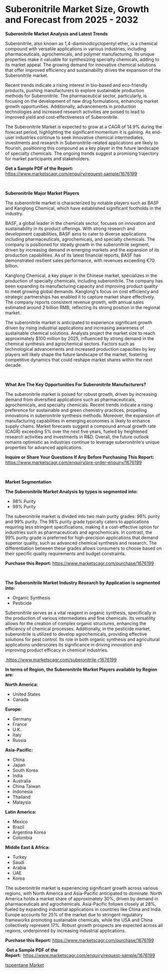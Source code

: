 <p><h1>Suberonitrile Market Size, Growth and Forecast from 2025 - 2032</h1></p><p><strong>Suberonitrile Market Analysis and Latest Trends</strong></p>
<p><p>Suberonitrile, also known as 1,4-diaminodicyclopentyl ether, is a chemical compound with versatile applications in various industries, including pharmaceuticals, agrochemicals, and polymer manufacturing. Its unique properties make it valuable for synthesizing specialty chemicals, adding to its market appeal. The growing demand for innovative chemical solutions that offer improved efficiency and sustainability drives the expansion of the Suberonitrile market.</p><p>Recent trends indicate a rising interest in bio-based and eco-friendly products, pushing manufacturers to explore sustainable production methods for Suberonitrile. The pharmaceutical sector, particularly, is focusing on the development of new drug formulations, enhancing market growth opportunities. Additionally, advancements in production technologies and increased research activities are poised to lead to improved yield and cost-effectiveness of Suberonitrile.</p><p>The Suberonitrile Market is expected to grow at a CAGR of 14.9% during the forecast period, highlighting the significant momentum it is gaining. As end-user industries continue to seek innovative chemical intermediates, investments and research in Suberonitrile-related applications are likely to flourish, positioning this compound as a key player in the future landscape of specialty chemicals. The ongoing trends suggest a promising trajectory for market participants and stakeholders.</p></p>
<p><strong>Get a Sample PDF of the Report:&nbsp;</strong> <a href="https://www.marketscagr.com/enquiry/request-sample/1676199?utm_campaign=3277&utm_medium=2&utm_source=Github&utm_content=ia&utm_term=01042025&utm_id=suberonitrile">https://www.marketscagr.com/enquiry/request-sample/1676199</a></p>
<p>&nbsp;</p>
<p><strong>Suberonitrile Major Market Players</strong></p>
<p><p>The suberonitrile market is characterized by notable players such as BASF and Kanglong Chemical, which have established significant footholds in the industry. </p><p>BASF, a global leader in the chemicals sector, focuses on innovation and sustainability in its product offerings. With strong research and development capabilities, BASF aims to cater to diverse applications including pharmaceuticals, agrochemicals, and specialty chemicals. The company is positioned for steady growth in the suberonitrile segment, driven by increasing demand in emerging markets and the expansion of its production capabilities. As of its latest financial reports, BASF has demonstrated resilient sales performance, with revenues exceeding €70 billion.</p><p>Kanglong Chemical, a key player in the Chinese market, specializes in the production of specialty chemicals, including suberonitrile. The company has been expanding its manufacturing capacity and improving product quality to meet growing global demands. Kanglong's focus on cost efficiency and strategic partnerships has enabled it to capture market share effectively. The company reports consistent revenue growth, with annual sales estimated around 2 billion RMB, reflecting its strong position in the regional market.</p><p>The suberonitrile market is anticipated to experience significant growth driven by rising industrial applications and increasing awareness of sustainable chemical solutions. Analysts project the market size to reach approximately $100 million by 2025, influenced by strong demand in the chemical synthesis and agrochemical sectors. Factors such as technological advancements and increased production capacities by key players will likely shape the future landscape of the market, fostering competitive dynamics that could reshape market shares within the next decade.</p></p>
<p>&nbsp;</p>
<p><strong>What Are The Key Opportunities For Suberonitrile Manufacturers?</strong></p>
<p><p>The suberonitrile market is poised for robust growth, driven by increasing demand from diversified applications such as pharmaceuticals, agrochemicals, and specialty chemicals. Recent trends indicate a rising preference for sustainable and green chemistry practices, propelling innovations in suberonitrile synthesis methods. Moreover, the expansion of manufacturing capabilities in emerging economies is likely to enhance supply chains. Market forecasts suggest a compound annual growth rate (CAGR) exceeding 5% over the next five years, fueled by heightened research activities and investments in R&D. Overall, the future outlook remains optimistic as industries continue to leverage suberonitrile's unique properties for advanced applications.</p></p>
<p><strong>Inquire or Share Your Questions If Any Before Purchasing This Report:</strong> <a href="https://www.marketscagr.com/enquiry/pre-order-enquiry/1676199?utm_campaign=3277&utm_medium=2&utm_source=Github&utm_content=ia&utm_term=01042025&utm_id=suberonitrile">https://www.marketscagr.com/enquiry/pre-order-enquiry/1676199</a></p>
<p>&nbsp;</p>
<p><strong>Market Segmentation</strong></p>
<p><strong>The Suberonitrile Market Analysis by types is segmented into:</strong></p>
<p><ul><li>98% Purity</li><li>99% Purity</li></ul></p>
<p><p>The suberonitrile market is divided into two main purity grades: 98% purity and 99% purity. The 98% purity grade typically caters to applications requiring less stringent specifications, making it a cost-effective option for industries such as pharmaceuticals and agrochemicals. In contrast, the 99% purity grade is preferred for high-precision applications that demand superior quality, such as advanced chemical synthesis and research. The differentiation between these grades allows consumers to choose based on their specific quality requirements and budget constraints.</p></p>
<p><strong>Purchase this Report:&nbsp;</strong><a href="https://www.marketscagr.com/purchase/1676199?utm_campaign=3277&utm_medium=2&utm_source=Github&utm_content=ia&utm_term=01042025&utm_id=suberonitrile">https://www.marketscagr.com/purchase/1676199</a></p>
<p>&nbsp;</p>
<p><strong>The Suberonitrile Market Industry Research by Application is segmented into:</strong></p>
<p><ul><li>Organic Synthesis</li><li>Pesticide</li></ul></p>
<p><p>Suberonitrile serves as a vital reagent in organic synthesis, specifically in the production of various intermediates and fine chemicals. Its versatility allows for the creation of complex organic structures, enhancing the efficiency of chemical processes. Additionally, in the pesticide market, suberonitrile is utilized to develop agrochemicals, providing effective solutions for pest control. Its role in both organic synthesis and agricultural applications underscores its significance in driving innovation and improving product efficacy in chemical industries.</p></p>
<p><a href="https://www.marketscagr.com/suberonitrile-r1676199?utm_campaign=3277&utm_medium=2&utm_source=Github&utm_content=ia&utm_term=01042025&utm_id=suberonitrile">&nbsp;https://www.marketscagr.com/suberonitrile-r1676199</a></p>
<p><strong>In terms of Region, the Suberonitrile Market Players available by Region are:</strong></p>
<p>
    <p> <strong> North America: </strong>
        <ul>
            <li>United States</li>
            <li>Canada</li>
        </ul>
        </p> 
    <p> <strong> Europe: </strong>
        <ul>
            <li>Germany</li>
            <li>France</li>
            <li>U.K.</li>
            <li>Italy</li>
            <li>Russia</li>
        </ul>
        </p> 
    <p> <strong> Asia-Pacific: </strong>
        <ul>
            <li>China</li>
            <li>Japan</li>
            <li>South Korea</li>
            <li>India</li>
            <li>Australia</li>
            <li>China Taiwan</li>
            <li>Indonesia</li>
            <li>Thailand</li>
            <li>Malaysia</li>
        </ul>
        </p> 
    <p> <strong> Latin America: </strong>
        <ul>
            <li>Mexico</li>
            <li>Brazil</li>
            <li>Argentina Korea</li>
            <li>Colombia</li>
        </ul>
        </p> 
    <p> <strong> Middle East & Africa: </strong>
        <ul>
            <li>Turkey</li>
            <li>Saudi</li>
            <li>Arabia</li>
            <li>UAE</li>
            <li>Korea</li>
        </ul>
    </p>
    </p>
<p><p>The suberonitrile market is experiencing significant growth across various regions, with North America and Asia-Pacific anticipated to dominate. North America holds a market share of approximately 30%, driven by demand in pharmaceuticals and agrochemicals. Asia-Pacific follows closely at 28%, fueled by expanding industrial applications in countries like China and India. Europe accounts for 25% of the market due to stringent regulatory frameworks promoting sustainable chemicals, while the USA and China collectively represent 17%. Robust growth prospects are expected across all regions, underpinned by increasing industrial applications.</p></p>
<p><strong>Purchase this Report: </strong><a href="https://www.marketscagr.com/purchase/1676199?utm_campaign=3277&utm_medium=2&utm_source=Github&utm_content=ia&utm_term=01042025&utm_id=suberonitrile">https://www.marketscagr.com/purchase/1676199</a></p>
<p>&nbsp;<strong>Get a Sample PDF of the Report:&nbsp;&nbsp;</strong><a href="https://www.marketscagr.com/enquiry/request-sample/1676199?utm_campaign=3277&utm_medium=2&utm_source=Github&utm_content=ia&utm_term=01042025&utm_id=suberonitrile">https://www.marketscagr.com/enquiry/request-sample/1676199</a></p>
<p><strong></strong></p>
<p><p><a href="https://github.com/shirlantosx7/Market-Research-Report-List-1/blob/main/isopentane-market.md?utm_campaign=3277&utm_medium=2&utm_source=Github&utm_content=ia&utm_term=01042025&utm_id=suberonitrile">Isopentane Market</a></p></p>